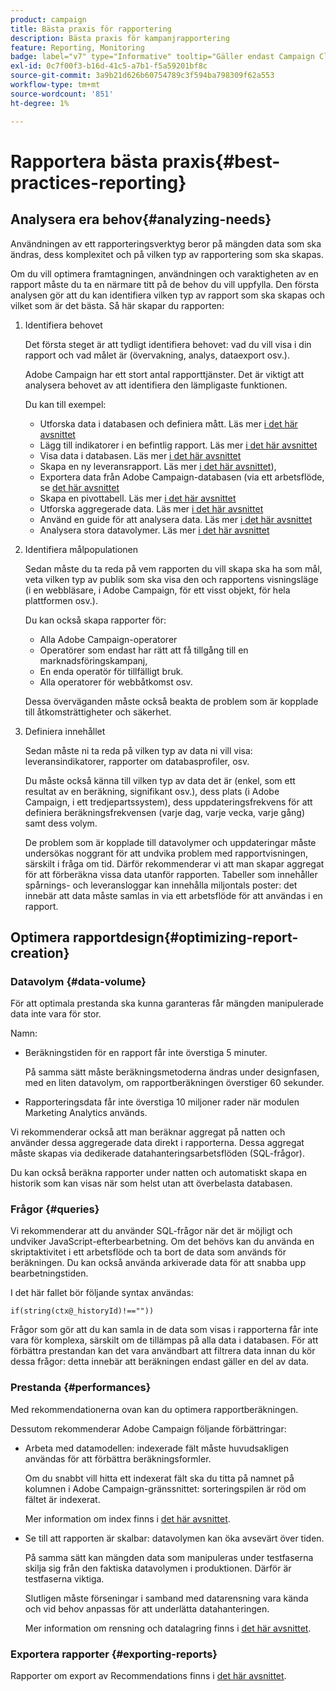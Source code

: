 ```yaml
---
product: campaign
title: Bästa praxis för rapportering
description: Bästa praxis för kampanjrapportering
feature: Reporting, Monitoring
badge: label="v7" type="Informative" tooltip="Gäller endast Campaign Classic v7"
exl-id: 0c7f00f3-b16d-41c5-a7b1-f5a59201bf8c
source-git-commit: 3a9b21d626b60754789c3f594ba798309f62a553
workflow-type: tm+mt
source-wordcount: '851'
ht-degree: 1%

---
```


# Rapportera bästa praxis{#best-practices-reporting}



## Analysera era behov{#analyzing-needs}

Användningen av ett rapporteringsverktyg beror på mängden data som ska ändras, dess komplexitet och på vilken typ av rapportering som ska skapas.

Om du vill optimera framtagningen, användningen och varaktigheten av en rapport måste du ta en närmare titt på de behov du vill uppfylla. Den första analysen gör att du kan identifiera vilken typ av rapport som ska skapas och vilket som är det bästa. Så här skapar du rapporten:

1. Identifiera behovet

   Det första steget är att tydligt identifiera behovet: vad du vill visa i din rapport och vad målet är (övervakning, analys, dataexport osv.).

   Adobe Campaign har ett stort antal rapporttjänster. Det är viktigt att analysera behovet av att identifiera den lämpligaste funktionen.

   Du kan till exempel:

   * Utforska data i databasen och definiera mått. Läs mer [i det här avsnittet](../../reporting/using/ac-cubes.md)
   * Lägg till indikatorer i en befintlig rapport. Läs mer [i det här avsnittet](../../reporting/using/about-reports-creation-in-campaign.md)
   * Visa data i databasen. Läs mer [i det här avsnittet](../../reporting/using/about-descriptive-analysis.md)
   * Skapa en ny leveransrapport. Läs mer [i det här avsnittet](../../reporting/using/about-reports-creation-in-campaign.md)),
   * Exportera data från Adobe Campaign-databasen (via ett arbetsflöde, se [det här avsnittet](../../workflow/using/about-workflows.md)
   * Skapa en pivottabell. Läs mer [i det här avsnittet](../../reporting/using/creating-a-table.md#creating-a-breakdown-or-pivot-table)
   * Utforska aggregerade data. Läs mer [i det här avsnittet](../../reporting/using/ac-cubes.md)
   * Använd en guide för att analysera data. Läs mer [i det här avsnittet](../../reporting/using/about-descriptive-analysis.md)
   * Analysera stora datavolymer. Läs mer [i det här avsnittet](../../reporting/using/about-reports-creation-in-campaign.md)

1. Identifiera målpopulationen

   Sedan måste du ta reda på vem rapporten du vill skapa ska ha som mål, veta vilken typ av publik som ska visa den och rapportens visningsläge (i en webbläsare, i Adobe Campaign, för ett visst objekt, för hela plattformen osv.).

   Du kan också skapa rapporter för:

   * Alla Adobe Campaign-operatorer
   * Operatörer som endast har rätt att få tillgång till en marknadsföringskampanj,
   * En enda operatör för tillfälligt bruk.
   * Alla operatorer för webbåtkomst osv.

   Dessa överväganden måste också beakta de problem som är kopplade till åtkomsträttigheter och säkerhet.

1. Definiera innehållet

   Sedan måste ni ta reda på vilken typ av data ni vill visa: leveransindikatorer, rapporter om databasprofiler, osv.

   Du måste också känna till vilken typ av data det är (enkel, som ett resultat av en beräkning, signifikant osv.), dess plats (i Adobe Campaign, i ett tredjepartssystem), dess uppdateringsfrekvens för att definiera beräkningsfrekvensen (varje dag, varje vecka, varje gång) samt dess volym.

   De problem som är kopplade till datavolymer och uppdateringar måste undersökas noggrant för att undvika problem med rapportvisningen, särskilt i fråga om tid. Därför rekommenderar vi att man skapar aggregat för att förberäkna vissa data utanför rapporten. Tabeller som innehåller spårnings- och leveransloggar kan innehålla miljontals poster: det innebär att data måste samlas in via ett arbetsflöde för att användas i en rapport.

## Optimera rapportdesign{#optimizing-report-creation}

### Datavolym {#data-volume}

För att optimala prestanda ska kunna garanteras får mängden manipulerade data inte vara för stor.

Namn:

* Beräkningstiden för en rapport får inte överstiga 5 minuter.

  På samma sätt måste beräkningsmetoderna ändras under designfasen, med en liten datavolym, om rapportberäkningen överstiger 60 sekunder.

* Rapporteringsdata får inte överstiga 10 miljoner rader när modulen Marketing Analytics används.

Vi rekommenderar också att man beräknar aggregat på natten och använder dessa aggregerade data direkt i rapporterna. Dessa aggregat måste skapas via dedikerade datahanteringsarbetsflöden (SQL-frågor).

Du kan också beräkna rapporter under natten och automatiskt skapa en historik som kan visas när som helst utan att överbelasta databasen.

### Frågor {#queries}

Vi rekommenderar att du använder SQL-frågor när det är möjligt och undviker JavaScript-efterbearbetning. Om det behövs kan du använda en skriptaktivitet i ett arbetsflöde och ta bort de data som används för beräkningen. Du kan också använda arkiverade data för att snabba upp bearbetningstiden.

I det här fallet bör följande syntax användas:

```
if(string(ctx@_historyId)!==""))
```

Frågor som gör att du kan samla in de data som visas i rapporterna får inte vara för komplexa, särskilt om de tillämpas på alla data i databasen. För att förbättra prestandan kan det vara användbart att filtrera data innan du kör dessa frågor: detta innebär att beräkningen endast gäller en del av data.

### Prestanda {#performances}

Med rekommendationerna ovan kan du optimera rapportberäkningen.

Dessutom rekommenderar Adobe Campaign följande förbättringar:

* Arbeta med datamodellen: indexerade fält måste huvudsakligen användas för att förbättra beräkningsformler.

  Om du snabbt vill hitta ett indexerat fält ska du titta på namnet på kolumnen i Adobe Campaign-gränssnittet: sorteringspilen är röd om fältet är indexerat.

  Mer information om index finns i [det här avsnittet](../../configuration/using/data-model-best-practices.md#indexes).

* Se till att rapporten är skalbar: datavolymen kan öka avsevärt över tiden.

  På samma sätt kan mängden data som manipuleras under testfaserna skilja sig från den faktiska datavolymen i produktionen. Därför är testfaserna viktiga.

  Slutligen måste förseningar i samband med datarensning vara kända och vid behov anpassas för att underlätta datahanteringen.

  Mer information om rensning och datalagring finns i [det här avsnittet](../../configuration/using/data-model-best-practices.md#data-retention).

### Exportera rapporter {#exporting-reports}

Rapporter om export av Recommendations finns i [det här avsnittet](../../reporting/using/actions-on-reports.md#exporting-a-report).
